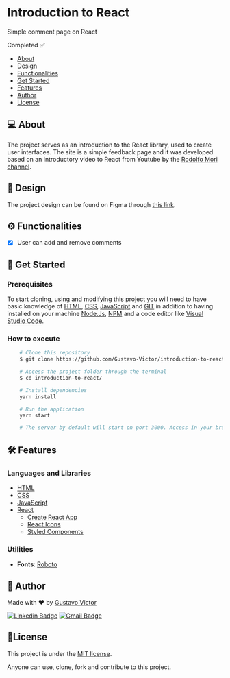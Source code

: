 # Introduction to React

Simple comment page on React

Completed ✅

<ul>
    <li><a href='#-about'>About</a></li>
    <li><a href='#-design'>Design</a></li>      
    <li><a href='#-functionalities'>Functionalities</a></li>  
    <li><a href='#-get-started'>Get Started</a></li>
    <li><a href='#-features'>Features</a></li>
    <li><a href='#-author'>Author</a></li>
    <li><a href='#-license'>License</a></li>
</ul>

## 💻 About

The project serves as an introduction to the React library, used to create user interfaces. The site is a simple feedback page and it was developed based on an introductory video to React from Youtube by the [Rodolfo Mori channel](https://www.youtube.com/watch?v=34kUndAmBo8&list=WL&index=75).

## 🎨 Design 
The project design can be found on Figma through [this link](https://www.figma.com/file/DRrcPs2g302ShcGAkhGroK/Templates-(For-Figma)?node-id=299%3A5093).

## ⚙️ Functionalities
- [x] User can add and remove comments

## 🚀 Get Started 
### Prerequisites 

To start cloning, using and modifying this project you will need to have basic knowledge of [HTML](https://developer.mozilla.org/pt-BR/docs/Web/HTML), [CSS](https://developer.mozilla.org/pt-BR/docs/Web/CSS), [JavaScript](https://www.javascript.com/)  and [GIT](https://git-scm.com/) in addition to having installed on your machine [Node.Js](https://nodejs.org/en/), [NPM](https://www.npmjs.com/) and a code editor like [Visual Studio Code](https://code.visualstudio.com/).

### How to execute 

```bash
    # Clone this repository
    $ git clone https://github.com/Gustavo-Victor/introduction-to-react.git

    # Access the project folder through the terminal
    $ cd introduction-to-react/

    # Install dependencies
    yarn install

    # Run the application
    yarn start 

    # The server by default will start on port 3000. Access in your browser: localhost:3000
```

## 🛠 Features 
### Languages and Libraries 
- [HTML](https://developer.mozilla.org/pt-BR/docs/Web/HTML)
- [CSS](https://developer.mozilla.org/pt-BR/docs/Web/CSS)
- [JavaScript](https://www.javascript.com/)
- [React](https://pt-br.reactjs.org/)
    - [Create React App](https://create-react-app.dev/)
    - [React Icons](https://react-icons.github.io/react-icons/)
    - [Styled Components](https://styled-components.com/)

###  Utilities 
- **Fonts**: [Roboto](https://fonts.google.com/specimen/Roboto) 
## 🦸 Author

Made with ❤️ by [Gustavo Victor](https://github.com/Gustavo-Victor)

[![Linkedin Badge](https://img.shields.io/badge/-Gustavo-Victor?style=flat-square&logo=Linkedin&logoColor=white&link=https://www.linkedin.com/in/gustavo-victor-575b93206/)](https://www.linkedin.com/in/gustavo-victor-575b93206/) 
[![Gmail Badge](https://img.shields.io/badge/-gguvictor909@gmail.com-c14438?style=flat-square&logo=Gmail&logoColor=white&link=mailto:gguvictor909@gmail.com)](mailto:gguvictor909@gmail.com)

## 📝License

This project is under the [MIT license](./LICENSE).

Anyone can use, clone, fork and contribute to this project.

